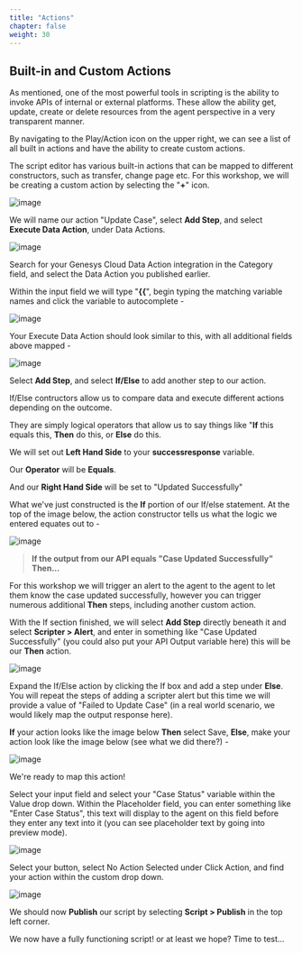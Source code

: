 ```yaml
---
title: "Actions"
chapter: false
weight: 30
---
```


## Built-in and Custom Actions

As mentioned, one of the most powerful tools in scripting is the ability to invoke APIs of internal or external platforms. These allow the ability get, update, create or delete resources from the agent perspective in a very transparent manner.

By navigating to the Play/Action icon on the upper right, we can see a list of all built in actions and have the ability to create custom actions.

The script editor has various built-in actions that can be mapped to different constructors, such as transfer, change page etc. For this workshop, we will be creating a custom action by selecting the "**+**" icon.

![image](/images/scriptactions.PNG)

We will name our action "Update Case", select **Add Step**, and select **Execute Data Action**, under Data Actions.

![image](/images/scriptactionstep1.PNG)

Search for your Genesys Cloud Data Action integration in the Category field, and select the Data Action you published earlier.

Within the input field we will type "**{{**", begin typing the matching variable names and click the variable to autocomplete -

![image](/images/scriptactionautocomplete.PNG)

Your Execute Data Action should look similar to this, with all additional fields above mapped -

![image](/images/scriptactionmap.PNG)

Select **Add Step**, and select **If/Else** to add another step to our action.

If/Else contructors allow us to compare data and execute different actions depending on the outcome. 

They are simply logical operators that allow us to say things like "**If** this equals this, **Then** do this, or **Else** do this.

We will set out **Left Hand Side** to your **successresponse** variable.

Our **Operator** will be **Equals**.

And our **Right Hand Side** will be set to "Updated Successfully"

What we've just constructed is the **If** portion of our If/else statement. At the top of the image below, the action constructor tells us what the logic we entered equates out to - 

![image](/images/scriptoutput.PNG)

> **If the output from our API equals "Case Updated Successfully" Then...**

For this workshop we will trigger an alert to the agent to the agent to let them know the case updated successfully, however you can trigger numerous additional **Then** steps, including another custom action.

With the If section finished, we will select **Add Step** directly beneath it and select **Scripter > Alert**, and enter in something like "Case Updated Successfully" (you could also put your API Output variable here) this will be our **Then** action. 

![image](/images/scriptactionif.PNG)

Expand the If/Else action by clicking the If box and add a step under **Else**. You will repeat the steps of adding a scripter alert but this time we will provide a value of "Failed to Update Case" (in a real world scenario, we would likely map the output response here).

**If** your action looks like the image below **Then** select Save, **Else**, make your action look like the image below (see what we did there?) -

![image](/images/scriptactioncomplete.PNG)

We're ready to map this action!

Select your input field and select your "Case Status" variable within the Value drop down. Within the Placeholder field, you can enter something like "Enter Case Status", this text will display to the agent on this field before they enter any text into it (you can see placeholder text by going into preview mode).

![image](/images/scriptinputfield.PNG)

Select your button, select No Action Selected under Click Action, and find your action within the custom drop down.

![image](/images/scriptbuttonaction.PNG)

We should now **Publish** our script by selecting **Script > Publish** in the top left corner.

We now have a fully functioning script! or at least we hope? Time to test...

